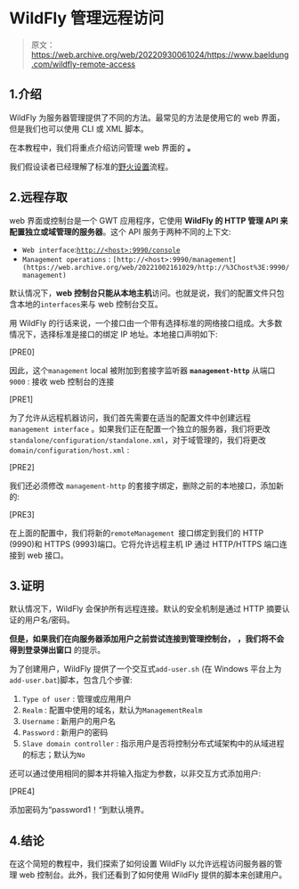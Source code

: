 # WildFly 管理远程访问

> 原文：<https://web.archive.org/web/20220930061024/https://www.baeldung.com/wildfly-remote-access>

## 1.介绍

WildFly 为服务器管理提供了不同的方法。最常见的方法是使用它的 web 界面，但是我们也可以使用 CLI 或 XML 脚本。

在本教程中，我们将重点介绍访问管理 web 界面的 **。**

我们假设读者已经理解了标准的[野火设置](/web/20221002161029/https://www.baeldung.com/wildfly-server-setup)流程。

## 2.远程存取

web 界面或控制台是一个 GWT 应用程序，它使用 **WildFly 的 HTTP 管理 API 来配置独立或域管理的服务器**。这个 API 服务于两种不同的上下文:

*   `Web interface`:[`http://<host>:9990/console`](https://web.archive.org/web/20221002161029/http://%3Chost%3E:9990/management)
*   `Management operations` : `[http://<host>:9990/management](https://web.archive.org/web/20221002161029/http://%3Chost%3E:9990/management)`

默认情况下，**web 控制台只能从本地主机**访问。也就是说，我们的配置文件只包含本地的`interfaces`来与 web 控制台交互。

用 WildFly 的行话来说，一个接口由一个带有选择标准的网络接口组成。大多数情况下，选择标准是接口的绑定 IP 地址。本地接口声明如下:

[PRE0]

因此，这个`management` local 被附加到套接字监听器 **`management-http`** 从端口`9000` : 接收 web 控制台的连接

[PRE1]

为了允许从远程机器访问，我们首先需要在适当的配置文件中创建远程 `management interface` 。如果我们正在配置一个独立的服务器，我们将更改 `standalone/configuration/standalone.xml`，对于域管理的，我们将更改`domain/configuration/host.xml` :

[PRE2]

我们还必须修改 `management-http` 的套接字绑定，删除之前的本地接口，添加新的:

[PRE3]

在上面的配置中，我们将新的`remoteManagement `接口绑定到我们的 HTTP (9990)和 HTTPS (9993)端口。它将允许远程主机 IP 通过 HTTP/HTTPS 端口连接到 web 接口。

## 3.证明

默认情况下，WildFly 会保护所有远程连接。默认的安全机制是通过 HTTP 摘要认证的用户名/密码。

**但是，如果我们在向服务器添加用户之前尝试连接到管理控制台，** **，我们将不会得到登录弹出窗口** 的提示。

为了创建用户，WildFly 提供了一个交互式`add-user.sh` (在 Windows 平台上为`add-user.bat`)脚本，包含几个步骤:

1.  `Type of user` : 管理或应用用户
2.  `Realm` : 配置中使用的域名，默认为`ManagementRealm `
3.  `Username` : 新用户的用户名
4.  `Password` : 新用户的密码
5.  `Slave domain controller` : 指示用户是否将控制分布式域架构中的从域进程的标志；默认为`No`

还可以通过使用相同的脚本并将输入指定为参数，以非交互方式添加用户:

[PRE4]

添加密码为“password1！“到默认境界。

## 4.结论

在这个简短的教程中，我们探索了如何设置 WildFly 以允许远程访问服务器的管理 web 控制台。此外，我们还看到了如何使用 WildFly 提供的脚本来创建用户。
